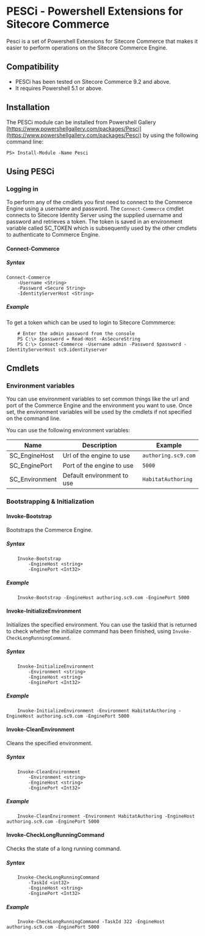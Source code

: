 # PESCi - Powershell Extensions for Sitecore Commerce

Pesci is a set of Powershell Extensions for Sitecore Commerce that makes it easier to perform operations on the Sitecore Commerce Engine. 

## Compatibility

* PESCi has been tested on Sitecore Commerce 9.2 and above. 
* It requires Powershell 5.1 or above.

## Installation

The PESCi module can be installed from Powershell Gallery [https://www.powershellgallery.com/packages/Pesci](https://www.powershellgallery.com/packages/Pesci) by using the following command line:

```
PS> Install-Module -Name Pesci
```

## Using PESCi

### Logging in

To perform any of the cmdlets you first need to connect to the Commerce Engine using a username and password. The `Connect-Commerce` cmdlet connects to Sitecore Identity Server using the supplied username and password and retrieves a token. The token is saved in an environment variable called SC_TOKEN which is subsequently used by the other cmdlets to authenticate to Commerce Engine. 

#### Connect-Commerce 

##### Syntax
```
Connect-Commerce 
    -Username <String> 
    -Password <Secure String> 
    -IdentityServerHost <String>
```

##### Example
To get a token which can be used to login to Sitecore Commmerce:

```
    # Enter the admin password from the console
    PS C:\> $password = Read-Host -AsSecureString
    PS C:\> Connect-Commerce -Username admin -Password $password -IdentityServerHost sc9.identityserver 
```

## Cmdlets

### Environment variables

You can use environment variables to set common things like the url and port of the Commerce Engine and the environment you want to use. Once set, the environment variables will be used by the cmdlets if not specified on the command line.

You can use the following environment variables:

| Name        | Description           |  Example|
| ------------- |-------------|-------------| 
|SC_EngineHost|Url of the engine to use|`authoring.sc9.com`|
|SC_EnginePort|Port of the engine to use|`5000`|
|SC_Environment|Default environment to use|`HabitatAuthoring`|


### Bootstrapping & Initialization

#### Invoke-Bootstrap

Bootstraps the Commerce Engine.

##### Syntax

```
    Invoke-Bootstrap 
        -EngineHost <string>
        -EnginePort <Int32>
```

##### Example 

```
    Invoke-Bootstrap -EngineHost authoring.sc9.com -EnginePort 5000
```

#### Invoke-InitializeEnvironment

Initializes the specified environment. You can use the taskid that is returned to check whether the initialize command has been finished, using `Invoke-CheckLongRunningCommand`.

##### Syntax

```
    Invoke-InitializeEnvironment
        -Environment <string>
        -EngineHost <string>
        -EnginePort <Int32>
```

##### Example 

```
    Invoke-InitializeEnvironment -Environment HabitatAuthoring -EngineHost authoring.sc9.com -EnginePort 5000
```

#### Invoke-CleanEnvironment

Cleans the specified environment.

##### Syntax

```
    Invoke-CleanEnvironment
        -Environment <string>
        -EngineHost <string>
        -EnginePort <Int32>
```

##### Example 

```
    Invoke-CleanEnvironment -Environment HabitatAuthoring -EngineHost authoring.sc9.com -EnginePort 5000
```

#### Invoke-CheckLongRunningCommand

Checks the state of a long running command.

##### Syntax

```
    Invoke-CheckLongRunningCommand
        -TaskId <int32>
        -EngineHost <string>
        -EnginePort <Int32>
```

##### Example 

```
    Invoke-CheckLongRunningCommand -TaskId 322 -EngineHost authoring.sc9.com -EnginePort 5000
```

